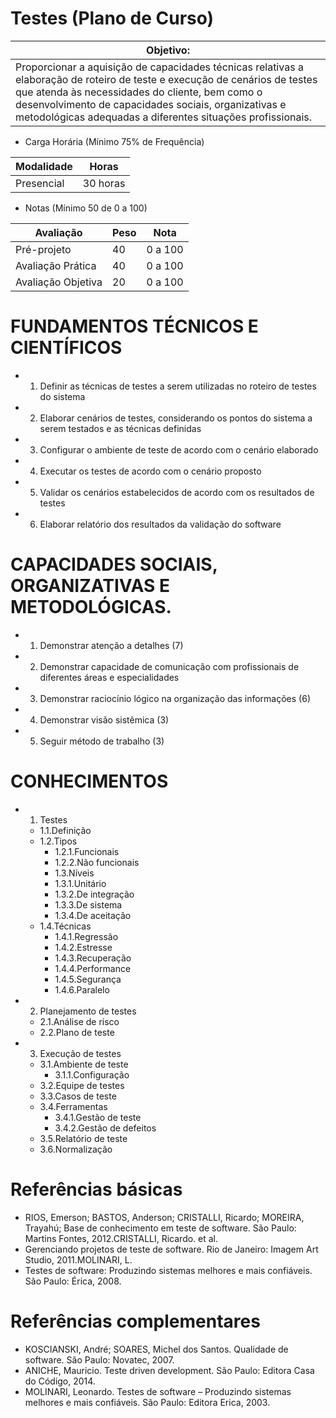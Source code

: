 # Testes (Plano de Curso)

|Objetivo:|
|-|
|Proporcionar a aquisição de capacidades técnicas relativas a elaboração de roteiro de teste e execução de cenários de testes que atenda às necessidades do cliente, bem como o desenvolvimento de capacidades sociais, organizativas e metodológicas adequadas a diferentes situações profissionais.|

- Carga Horária (Mínimo 75% de Frequência)

|Modalidade|Horas|
|-|-|
|Presencial|30 horas|

- Notas (Mínimo 50 de 0 a 100)

|Avaliação|Peso|Nota|
|-|-|-|
|Pré-projeto|40|0 a 100|
|Avaliação Prática|40|0 a 100|
|Avaliação Objetiva|20|0 a 100|

# FUNDAMENTOS TÉCNICOS E CIENTÍFICOS
- 1. Definir as técnicas de testes a serem utilizadas no roteiro de testes do sistema
- 2. Elaborar cenários de testes, considerando os pontos do sistema a serem testados e as técnicas definidas
- 3. Configurar o ambiente de teste de acordo com o cenário elaborado
- 4. Executar os testes de acordo com o cenário proposto
- 5. Validar os cenários estabelecidos de acordo com os resultados de testes
- 6. Elaborar relatório dos resultados da validação do software

# CAPACIDADES SOCIAIS, ORGANIZATIVAS E METODOLÓGICAS.
- 1. Demonstrar atenção a detalhes (7)
- 2. Demonstrar capacidade de comunicação com profissionais de diferentes áreas e especialidades
- 3. Demonstrar raciocínio lógico na organização das informações (6)
- 4. Demonstrar visão sistêmica (3)
- 5. Seguir método de trabalho (3)

# CONHECIMENTOS
- 1. Testes
	- 1.1.Definição
	- 1.2.Tipos
		- 1.2.1.Funcionais
		- 1.2.2.Não funcionais
		- 1.3.Níveis
		- 1.3.1.Unitário
		- 1.3.2.De integração
		- 1.3.3.De sistema
		- 1.3.4.De aceitação
	- 1.4.Técnicas
		- 1.4.1.Regressão
		- 1.4.2.Estresse
		- 1.4.3.Recuperação
		- 1.4.4.Performance
		- 1.4.5.Segurança
		- 1.4.6.Paralelo
- 2. Planejamento de testes
	- 2.1.Análise de risco
	- 2.2.Plano de teste
- 3. Execução de testes
	- 3.1.Ambiente de teste
		- 3.1.1.Configuração
	- 3.2.Equipe de testes
	- 3.3.Casos de teste
	- 3.4.Ferramentas
		- 3.4.1.Gestão de teste
		- 3.4.2.Gestão de defeitos
	- 3.5.Relatório de teste
	- 3.6.Normalização

# Referências básicas
- RIOS, Emerson; BASTOS, Anderson; CRISTALLI, Ricardo; MOREIRA, Trayahú; Base de conhecimento em teste de software. São Paulo: Martins Fontes, 2012.CRISTALLI, Ricardo. et al.
- Gerenciando projetos de teste de software. Rio de Janeiro: Imagem Art Studio, 2011.MOLINARI, L.
- Testes de software: Produzindo sistemas melhores e mais confiáveis. São Paulo: Érica, 2008.
# Referências complementares
- KOSCIANSKI, André; SOARES, Michel dos Santos. Qualidade de software. São Paulo: Novatec, 2007.
- ANICHE, Mauricio. Teste driven development. São Paulo: Editora Casa do Código, 2014.
- MOLINARI, Leonardo. Testes de software – Produzindo sistemas melhores e mais confiáveis. São Paulo: Editora Erica, 2003.  